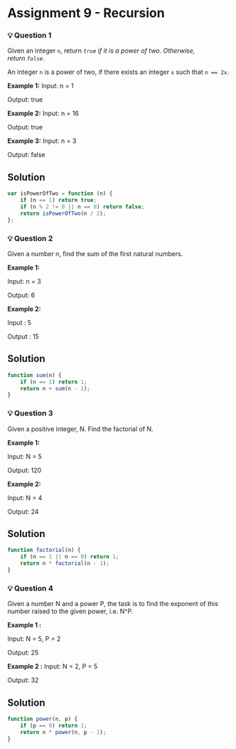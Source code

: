 # **Assignment 9 - Recursion**

### 💡 **Question 1**

Given an integer `n`, return *`true` if it is a power of two. Otherwise, return `false`*.

An integer `n` is a power of two, if there exists an integer `x` such that `n == 2x`.

**Example 1:**
Input: n = 1

Output: true

**Example 2:**
Input: n = 16

Output: true

**Example 3:**
Input: n = 3

Output: false

## Solution

```javascript
var isPowerOfTwo = function (n) {
	if (n == 1) return true;
	if (n % 2 != 0 || n == 0) return false;
	return isPowerOfTwo(n / 2);
};
```

### 💡 **Question 2**

Given a number n, find the sum of the first natural numbers.

**Example 1:**

Input: n = 3

Output: 6

**Example 2:**

Input : 5

Output : 15

## Solution

```javascript
function sum(n) {
	if (n == 1) return 1;
	return n + sum(n - 1);
}
```

### 💡 **Question 3**

Given a positive integer, N. Find the factorial of N.

**Example 1:**

Input: N = 5

Output: 120

**Example 2:**

Input: N = 4

Output: 24

## Solution

```javascript
function factorial(n) {
	if (n == 1 || n == 0) return 1;
	return n * factorial(n - 1);
}
```

### 💡 **Question 4**

Given a number N and a power P, the task is to find the exponent of this number raised to the given power, i.e. N^P.

**Example 1 :**

Input: N = 5, P = 2

Output: 25

**Example 2 :**
Input: N = 2, P = 5

Output: 32

## Solution

```javascript
function power(n, p) {
	if (p == 0) return 1;
	return n * power(n, p - 1);
}
```
